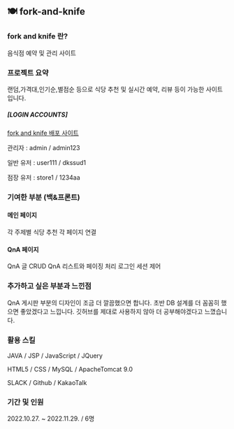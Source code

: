 ## 🍽️ fork-and-knife

### fork and knife 란?
음식점 예약 및 관리 사이트

### 프로젝트 요약
랜덤,가격대,인기순,별점순 등으로 식당 추천 및 실시간 예약, 리뷰 등이 가능한 사이트입니다.
##### [LOGIN ACCOUNTS] 
[fork and knife 배포 사이트](http://itwillbs10.cafe24.com/Fork)

관리자 : admin / admin123 

일반 유저 : user111 / dkssud1 

점장 유저 : store1 / 1234aa 

### 기여한 부분 (백&프론트)
#### 메인 페이지
각 주제별 식당 추천
각 페이지 연결
#### QnA 페이지
QnA 글 CRUD
QnA 리스트와 페이징 처리
로그인 세션 제어
### 추가하고 싶은 부분과 느낀점
QnA 게시판 부분의 디자인이 조금 더 깔끔했으면 합니다.
초반 DB 설계를 더 꼼꼼히 했으면 좋았겠다고 느낍니다.
깃허브를 제대로 사용하지 않아 더 공부해야겠다고 느꼈습니다.
### 활용 스킬
JAVA / JSP / JavaScript / JQuery

HTML5 / CSS / MySQL / ApacheTomcat 9.0

SLACK / Github / KakaoTalk

### 기간 및 인원
2022.10.27. ~ 2022.11.29. / 6명


